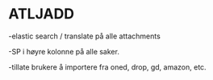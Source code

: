 # ATLJADD

-elastic search / translate på alle attachments

-SP i høyre kolonne på alle saker.

-tillate brukere å importere fra oned, drop, gd, amazon, etc.
